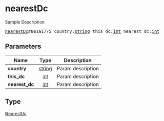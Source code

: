 # nearestDc

Sample Description

<pre>
<a href="../constructor/nearestDc.md">nearestDc</a>#8e1a1775 country:<a href="../type/string.md">string</a> this_dc:<a href="../type/int.md">int</a> nearest_dc:<a href="../type/int.md">int</a> = <a href="../type/NearestDc.md">NearestDc</a>;</pre>
## Parameters

| Name | Type | Description |
|------|:----:|-------------|
| **country** | <a href="../type/string.md">string</a> | Param description |
| **this_dc** | <a href="../type/int.md">int</a> | Param description |
| **nearest_dc** | <a href="../type/int.md">int</a> | Param description |

## Type

<a href="../type/NearestDc.md">NearestDc</a>

